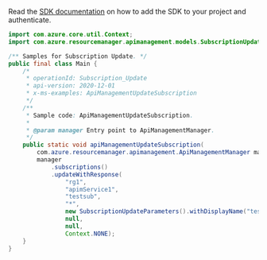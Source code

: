 Read the [SDK documentation](https://github.com/Azure/azure-sdk-for-java/blob/azure-resourcemanager-apimanagement_1.0.0-beta.2/sdk/apimanagement/azure-resourcemanager-apimanagement/README.md) on how to add the SDK to your project and authenticate.

```java
import com.azure.core.util.Context;
import com.azure.resourcemanager.apimanagement.models.SubscriptionUpdateParameters;

/** Samples for Subscription Update. */
public final class Main {
    /*
     * operationId: Subscription_Update
     * api-version: 2020-12-01
     * x-ms-examples: ApiManagementUpdateSubscription
     */
    /**
     * Sample code: ApiManagementUpdateSubscription.
     *
     * @param manager Entry point to ApiManagementManager.
     */
    public static void apiManagementUpdateSubscription(
        com.azure.resourcemanager.apimanagement.ApiManagementManager manager) {
        manager
            .subscriptions()
            .updateWithResponse(
                "rg1",
                "apimService1",
                "testsub",
                "*",
                new SubscriptionUpdateParameters().withDisplayName("testsub"),
                null,
                null,
                Context.NONE);
    }
}
```
